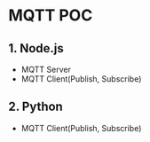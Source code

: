 # MQTT POC

## 1. Node.js

- MQTT Server
- MQTT Client(Publish, Subscribe)

## 2. Python

- MQTT Client(Publish, Subscribe)
